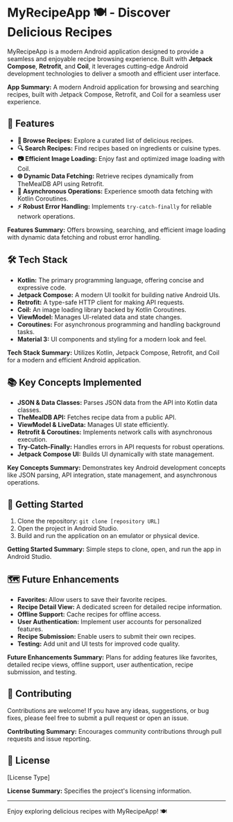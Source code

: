 # MyRecipeApp 🍽️ - Discover Delicious Recipes

MyRecipeApp is a modern Android application designed to provide a seamless and enjoyable recipe browsing experience. Built with **Jetpack Compose**, **Retrofit**, and **Coil**, it leverages cutting-edge Android development technologies to deliver a smooth and efficient user interface.

**App Summary:** A modern Android application for browsing and searching recipes, built with Jetpack Compose, Retrofit, and Coil for a seamless user experience.

## 📌 Features

* **📝 Browse Recipes:** Explore a curated list of delicious recipes.
* **🔍 Search Recipes:** Find recipes based on ingredients or cuisine types.
* **📷 Efficient Image Loading:** Enjoy fast and optimized image loading with Coil.
* **🌐 Dynamic Data Fetching:** Retrieve recipes dynamically from TheMealDB API using Retrofit.
* **🔄 Asynchronous Operations:** Experience smooth data fetching with Kotlin Coroutines.
* **⚡ Robust Error Handling:** Implements `try-catch-finally` for reliable network operations.

**Features Summary:** Offers browsing, searching, and efficient image loading with dynamic data fetching and robust error handling.

## 🛠️ Tech Stack

* **Kotlin:** The primary programming language, offering concise and expressive code.
* **Jetpack Compose:** A modern UI toolkit for building native Android UIs.
* **Retrofit:** A type-safe HTTP client for making API requests.
* **Coil:** An image loading library backed by Kotlin Coroutines.
* **ViewModel:** Manages UI-related data and state changes.
* **Coroutines:** For asynchronous programming and handling background tasks.
* **Material 3:** UI components and styling for a modern look and feel.

**Tech Stack Summary:** Utilizes Kotlin, Jetpack Compose, Retrofit, and Coil for a modern and efficient Android application.

## 📚 Key Concepts Implemented

* **JSON & Data Classes:** Parses JSON data from the API into Kotlin data classes.
* **TheMealDB API:** Fetches recipe data from a public API.
* **ViewModel & LiveData:** Manages UI state efficiently.
* **Retrofit & Coroutines:** Implements network calls with asynchronous execution.
* **Try-Catch-Finally:** Handles errors in API requests for robust operations.
* **Jetpack Compose UI:** Builds UI dynamically with state management.

**Key Concepts Summary:** Demonstrates key Android development concepts like JSON parsing, API integration, state management, and asynchronous operations.

## 🚀 Getting Started

1.  Clone the repository: `git clone [repository URL]`
2.  Open the project in Android Studio.
3.  Build and run the application on an emulator or physical device.

**Getting Started Summary:** Simple steps to clone, open, and run the app in Android Studio.

## 🗺️ Future Enhancements

* **Favorites:** Allow users to save their favorite recipes.
* **Recipe Detail View:** A dedicated screen for detailed recipe information.
* **Offline Support:** Cache recipes for offline access.
* **User Authentication:** Implement user accounts for personalized features.
* **Recipe Submission:** Enable users to submit their own recipes.
* **Testing:** Add unit and UI tests for improved code quality.

**Future Enhancements Summary:** Plans for adding features like favorites, detailed recipe views, offline support, user authentication, recipe submission, and testing.

## 🤝 Contributing

Contributions are welcome! If you have any ideas, suggestions, or bug fixes, please feel free to submit a pull request or open an issue.

**Contributing Summary:** Encourages community contributions through pull requests and issue reporting.

## 📄 License

[License Type]

**License Summary:** Specifies the project's licensing information.

---

Enjoy exploring delicious recipes with MyRecipeApp! 🍽️
